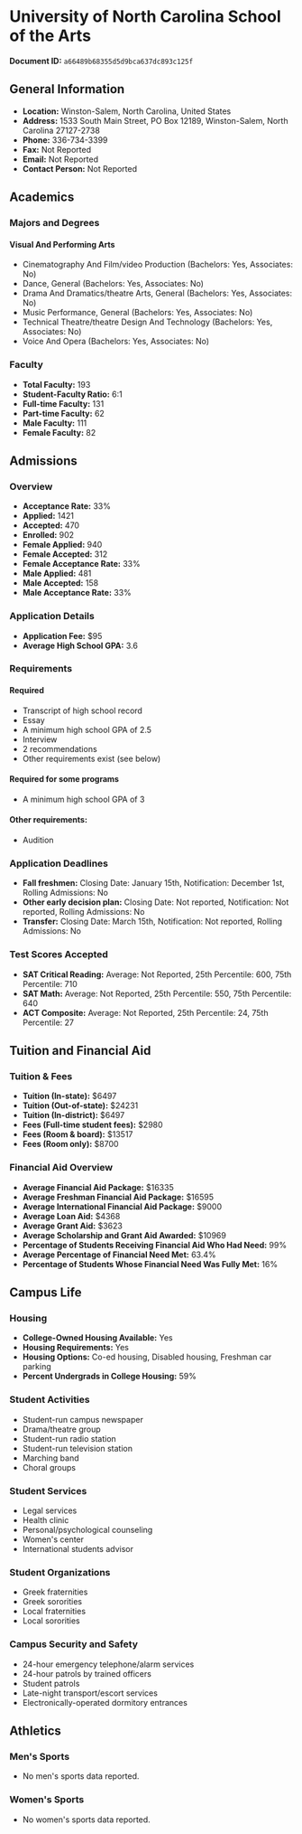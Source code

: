# University of North Carolina School of the Arts

**Document ID:** `a66489b68355d5d9bca637dc893c125f`

## General Information

- **Location:** Winston-Salem, North Carolina, United States
- **Address:** 1533 South Main Street, PO Box 12189, Winston-Salem, North Carolina 27127-2738
- **Phone:** 336-734-3399
- **Fax:** Not Reported
- **Email:** Not Reported
- **Contact Person:** Not Reported

## Academics

### Majors and Degrees

#### Visual And Performing Arts

- Cinematography And Film/video Production (Bachelors: Yes, Associates: No)
- Dance, General (Bachelors: Yes, Associates: No)
- Drama And Dramatics/theatre Arts, General (Bachelors: Yes, Associates: No)
- Music Performance, General (Bachelors: Yes, Associates: No)
- Technical Theatre/theatre Design And Technology (Bachelors: Yes, Associates: No)
- Voice And Opera (Bachelors: Yes, Associates: No)

### Faculty

- **Total Faculty:** 193
- **Student-Faculty Ratio:** 6:1
- **Full-time Faculty:** 131
- **Part-time Faculty:** 62
- **Male Faculty:** 111
- **Female Faculty:** 82

## Admissions

### Overview

- **Acceptance Rate:** 33%
- **Applied:** 1421
- **Accepted:** 470
- **Enrolled:** 902
- **Female Applied:** 940
- **Female Accepted:** 312
- **Female Acceptance Rate:** 33%
- **Male Applied:** 481
- **Male Accepted:** 158
- **Male Acceptance Rate:** 33%

### Application Details

- **Application Fee:** $95
- **Average High School GPA:** 3.6

### Requirements

#### Required

- Transcript of high school record
- Essay
- A minimum high school GPA of 2.5
- Interview
- 2 recommendations
- Other requirements exist (see below)

#### Required for some programs

- A minimum high school GPA of 3

#### Other requirements:

- Audition

### Application Deadlines

- **Fall freshmen:** Closing Date: January 15th, Notification: December 1st, Rolling Admissions: No
- **Other early decision plan:** Closing Date: Not reported, Notification: Not reported, Rolling Admissions: No
- **Transfer:** Closing Date: March 15th, Notification: Not reported, Rolling Admissions: No

### Test Scores Accepted

- **SAT Critical Reading:** Average: Not Reported, 25th Percentile: 600, 75th Percentile: 710
- **SAT Math:** Average: Not Reported, 25th Percentile: 550, 75th Percentile: 640
- **ACT Composite:** Average: Not Reported, 25th Percentile: 24, 75th Percentile: 27

## Tuition and Financial Aid

### Tuition & Fees

- **Tuition (In-state):** $6497
- **Tuition (Out-of-state):** $24231
- **Tuition (In-district):** $6497
- **Fees (Full-time student fees):** $2980
- **Fees (Room & board):** $13517
- **Fees (Room only):** $8700

### Financial Aid Overview

- **Average Financial Aid Package:** $16335
- **Average Freshman Financial Aid Package:** $16595
- **Average International Financial Aid Package:** $9000
- **Average Loan Aid:** $4368
- **Average Grant Aid:** $3623
- **Average Scholarship and Grant Aid Awarded:** $10969
- **Percentage of Students Receiving Financial Aid Who Had Need:** 99%
- **Average Percentage of Financial Need Met:** 63.4%
- **Percentage of Students Whose Financial Need Was Fully Met:** 16%

## Campus Life

### Housing

- **College-Owned Housing Available:** Yes
- **Housing Requirements:** Yes
- **Housing Options:** Co-ed housing, Disabled housing, Freshman car parking
- **Percent Undergrads in College Housing:** 59%

### Student Activities

- Student-run campus newspaper
- Drama/theatre group
- Student-run radio station
- Student-run television station
- Marching band
- Choral groups

### Student Services

- Legal services
- Health clinic
- Personal/psychological counseling
- Women's center
- International students advisor

### Student Organizations

- Greek fraternities
- Greek sororities
- Local fraternities
- Local sororities

### Campus Security and Safety

- 24-hour emergency telephone/alarm services
- 24-hour patrols by trained officers
- Student patrols
- Late-night transport/escort services
- Electronically-operated dormitory entrances

## Athletics

### Men's Sports

- No men's sports data reported.

### Women's Sports

- No women's sports data reported.
